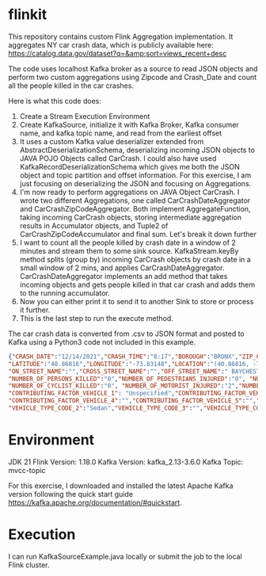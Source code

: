 # flinkit
This repository contains custom Flink Aggregation implementation. It aggregates NY car crash data, which is publicly available here: https://catalog.data.gov/dataset?q=&amp;sort=views_recent+desc

The code uses localhost Kafka broker as a source to read JSON objects and perform two custom aggregations using Zipcode and Crash_Date and count all the people killed in the car crashes. 

Here is what this code does:
1. Create a Stream Execution Environment
2. Create KafkaSource, initialize it with Kafka Broker, Kafka consumer name, and kafka topic name, and read from the earliest offset
3. It uses a custom Kafka value deserializer extended from AbstractDeserializationSchema, deserializing incoming JSON objects to JAVA POJO Objects called CarCrash. I could also have used KafkaRecordDeserializationSchema which gives me both the JSON object and topic partition and offset information. For this exercise, I am just focusing on deserializing the JSON and focusing on Aggregations.
5. I'm now ready to perform aggregations on JAVA Object CarCrash. I wrote two different Aggregations, one called CarCrashDateAggregator and CarCrashZipCodeAggregator. Both implement AggregateFunction, taking incoming CarCrash objects, storing intermediate aggregation results in Accumulator objects, and Tuple2 of CarCrashZipCodeAccumulator and final sum. Let's break it down further
6. I want to count all the people killed by crash date in a window of 2 minutes and stream them to some sink source. KafkaStream.keyBy method splits (group by) incoming CarCrash objects by crash date in a small window of 2 mins, and applies CarCrashDateAggregator. CarCrashDateAggregator implements an add method that takes incoming objects and gets people killed in that car crash and adds them to the running accumulator.
7. Now you can either print it to send it to another Sink to store or process it further.
8. This is the last step to run the execute method.

The car crash data is converted from .csv to JSON format and posted to Kafka using a Python3 code not included in this example. 

```json
{"CRASH_DATE":"12/14/2021","CRASH_TIME":"8:17","BOROUGH":"BRONX","ZIP_CODE":"10475",
"LATITUDE":"40.86816","LONGITUDE":"-73.83148","LOCATION":"(40.86816, -73.83148)",
"ON_STREET_NAME":"","CROSS_STREET_NAME":"","OFF_STREET_NAME":" BAYCHESTER AVENUE","NUMBER_OF_PERSONS_INJURED":"2",
"NUMBER_OF_PERSONS_KILLED":"0","NUMBER_OF_PEDESTRIANS_INJURED":"0", "NUMBER_OF_PEDESTRIANS_KILLED":"0","NUMBER_OF_CYCLIST_INJURED":"0",
"NUMBER_OF_CYCLIST_KILLED":"0", "NUMBER_OF_MOTORIST_INJURED":"2","NUMBER_OF_MOTORIST_KILLED":"0",
"CONTRIBUTING_FACTOR_VEHICLE_1": "Unspecified","CONTRIBUTING_FACTOR_VEHICLE_2":"Unspecified","CONTRIBUTING_FACTOR_VEHICLE_3":"",
"CONTRIBUTING_FACTOR_VEHICLE_4":"","CONTRIBUTING_FACTOR_VEHICLE_5":"","COLLISION_ID":"4486660", "VEHICLE_TYPE_CODE_1":"Sedan",
"VEHICLE_TYPE_CODE_2":"Sedan","VEHICLE_TYPE_CODE_3":"","VEHICLE_TYPE_CODE_4":"","VEHICLE_TYPE_CODE_5":""}
```
# Environment

JDK 21
Flink Version: 1.18.0
Kafka Version: kafka_2.13-3.6.0
Kafka Topic: mvcc-topic

For this exercise, I downloaded and installed the latest Apache Kafka version following the quick start guide https://kafka.apache.org/documentation/#quickstart.

# Execution

I can run KafkaSourceExample.java locally or submit the job to the local Flink cluster.
